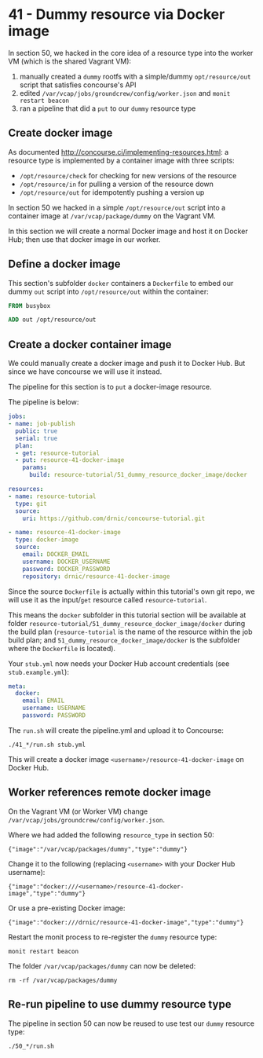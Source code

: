 41 - Dummy resource via Docker image
====================================

In section 50, we hacked in the core idea of a resource type into the worker VM (which is the shared Vagrant VM):

1.	manually created a `dummy` rootfs with a simple/dummy `opt/resource/out` script that satisfies concourse's API
2.	edited `/var/vcap/jobs/groundcrew/config/worker.json` and `monit restart beacon`
3.	ran a pipeline that did a `put` to our `dummy` resource type

Create docker image
-------------------

As documented http://concourse.ci/implementing-resources.html: a resource type is implemented by a container image with three scripts:

-	`/opt/resource/check` for checking for new versions of the resource
-	`/opt/resource/in` for pulling a version of the resource down
-	`/opt/resource/out` for idempotently pushing a version up

In section 50 we hacked in a simple `/opt/resource/out` script into a container image at `/var/vcap/package/dummy` on the Vagrant VM.

In this section we will create a normal Docker image and host it on Docker Hub; then use that docker image in our worker.

Define a docker image
---------------------

This section's subfolder `docker` containers a `Dockerfile` to embed our dummy `out` script into `/opt/resource/out` within the container:

```dockerfile
FROM busybox

ADD out /opt/resource/out
```

Create a docker container image
-------------------------------

We could manually create a docker image and push it to Docker Hub. But since we have concourse we will use it instead.

The pipeline for this section is to `put` a docker-image resource.

The pipeline is below:

```yaml
jobs:
- name: job-publish
  public: true
  serial: true
  plan:
  - get: resource-tutorial
  - put: resource-41-docker-image
    params:
      build: resource-tutorial/51_dummy_resource_docker_image/docker

resources:
- name: resource-tutorial
  type: git
  source:
    uri: https://github.com/drnic/concourse-tutorial.git

- name: resource-41-docker-image
  type: docker-image
  source:
    email: DOCKER_EMAIL
    username: DOCKER_USERNAME
    password: DOCKER_PASSWORD
    repository: drnic/resource-41-docker-image
```

Since the source `Dockerfile` is actually within this tutorial's own git repo, we will use it as the input/`get` resource called `resource-tutorial`.

This means the `docker` subfolder in this tutorial section will be available at folder `resource-tutorial/51_dummy_resource_docker_image/docker` during the build plan (`resource-tutorial` is the name of the resource within the job build plan; and `51_dummy_resource_docker_image/docker` is the subfolder where the `Dockerfile` is located).

Your `stub.yml` now needs your Docker Hub account credentials (see `stub.example.yml`\):

```yaml
meta:
  docker:
    email: EMAIL
    username: USERNAME
    password: PASSWORD
```

The `run.sh` will create the pipeline.yml and upload it to Concourse:

```
./41_*/run.sh stub.yml
```

This will create a docker image `<username>/resource-41-docker-image` on Docker Hub.

Worker references remote docker image
-------------------------------------

On the Vagrant VM (or Worker VM) change `/var/vcap/jobs/groundcrew/config/worker.json`.

Where we had added the following `resource_type` in section 50:

```
{"image":"/var/vcap/packages/dummy","type":"dummy"}
```

Change it to the following (replacing `<username>` with your Docker Hub username):

```
{"image":"docker:///<username>/resource-41-docker-image","type":"dummy"}
```

Or use a pre-existing Docker image:

```
{"image":"docker:///drnic/resource-41-docker-image","type":"dummy"}
```

Restart the monit process to re-register the `dummy` resource type:

```
monit restart beacon
```

The folder `/var/vcap/packages/dummy` can now be deleted:

```
rm -rf /var/vcap/packages/dummy
```

Re-run pipeline to use dummy resource type
------------------------------------------

The pipeline in section 50 can now be reused to use test our `dummy` resource type:

```
./50_*/run.sh
```
